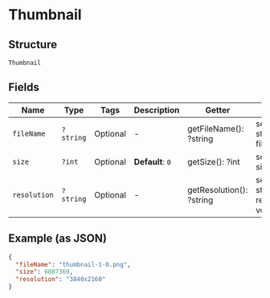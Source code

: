 
# Thumbnail

## Structure

`Thumbnail`

## Fields

| Name | Type | Tags | Description | Getter | Setter |
|  --- | --- | --- | --- | --- | --- |
| `fileName` | `?string` | Optional | - | getFileName(): ?string | setFileName(?string fileName): void |
| `size` | `?int` | Optional | **Default**: `0` | getSize(): ?int | setSize(?int size): void |
| `resolution` | `?string` | Optional | - | getResolution(): ?string | setResolution(?string resolution): void |

## Example (as JSON)

```json
{
  "fileName": "thumbnail-1-0.png",
  "size": 6087369,
  "resolution": "3840x2160"
}
```

